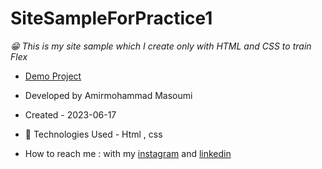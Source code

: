 # SiteSampleForPractice1
*😁 This is my site sample which I create only with HTML and CSS to train Flex*
- [Demo Project](https://masoomi1396.github.io/SiteSampleForPractice1/)
- Developed by Amirmohammad Masoumi
- Created - 2023-06-17
- 🤖 Technologies Used - Html , css 

- How to reach me : with my
[instagram](https://www.instagram.com/masoomi1402) and
[linkedin](https://www.linkedin.com/in/masoomi1402) 
